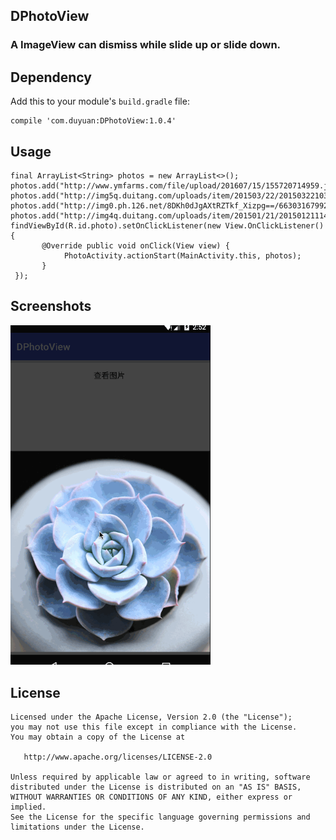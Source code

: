 ## DPhotoView

### A ImageView can dismiss while slide up or slide down.

Dependency
--
Add this to your module's `build.gradle` file:

```
compile 'com.duyuan:DPhotoView:1.0.4'
```
Usage
--
```
final ArrayList<String> photos = new ArrayList<>();
photos.add("http://www.ymfarms.com/file/upload/201607/15/155720714959.jpg");
photos.add("http://img5q.duitang.com/uploads/item/201503/22/20150322103113_vAf2s.thumb.700_0.jpeg");
photos.add("http://img0.ph.126.net/8DKh0dJgAXtRZTkf_Xizpg==/6630316799257554651.jpg");
photos.add("http://img4q.duitang.com/uploads/item/201501/21/20150121114739_GNNj2.jpeg");
findViewById(R.id.photo).setOnClickListener(new View.OnClickListener() {
       @Override public void onClick(View view) {
            PhotoActivity.actionStart(MainActivity.this, photos);
       }
 });
```
Screenshots
--
<img src="screenshots/screenshot1.gif" width="320" />

License
--
    Licensed under the Apache License, Version 2.0 (the "License");
    you may not use this file except in compliance with the License.
    You may obtain a copy of the License at

       http://www.apache.org/licenses/LICENSE-2.0

    Unless required by applicable law or agreed to in writing, software
    distributed under the License is distributed on an "AS IS" BASIS,
    WITHOUT WARRANTIES OR CONDITIONS OF ANY KIND, either express or implied.
    See the License for the specific language governing permissions and
    limitations under the License.